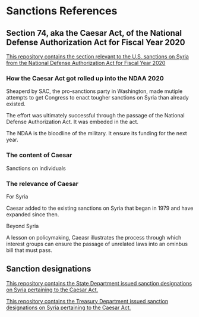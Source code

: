 # Sanctions References  

## Section 74, aka the Caesar Act, of the National Defense Authorization Act for Fiscal Year 2020

[This repository contains the section relevant to the U.S. sanctions on Syria from the National Defense Authorization Act for Fiscal Year 2020](https://github.com/flaviuscode/syria_sanctions_references/blob/main/National_Defense_Authorization_Act_for_Fiscal_Year_2020.md)

### How the Caesar Act got rolled up into the NDAA 2020

Sheaperd by SAC, the pro-sanctions party in Washington, made mutiple attempts to get Congress to enact tougher sanctions on Syria than already existed. 

The effort was ultimately successful through the passage of the National Defense Authorization Act. It was embeded in the act. 

The NDAA is the bloodline of the military. It ensure its funding for the next year. 

### The content of Caesar

Sanctions on individuals 


### The relevance of Caesar

For Syria 

Caesar added to the existing sanctions on Syria that began in 1979 and have expanded since then. 


Beyond Syria 

A lesson on policymaking, Caeasr illustrates the process through which interest groups can ensure the passage of unrelated laws into an ominbus bill that must pass. 

## Sanction designations

[This repository contains the State Department issued sanction designations on Syria pertaining to the Caesar Act.](https://github.com/flaviuscode/syria_sanctions_references/tree/main/State_Syria_Documents)

[This repository contains the Treasury Department issued sanction designations on Syria pertaining to the Caesar Act.](https://github.com/flaviuscode/syria_sanctions_references/tree/main/Treasury_Syria_Documents) 
